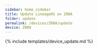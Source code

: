 ```yaml
---
sidebar: home_sidebar
title: Update LineageOS on Z00A
folder: update
permalink: /devices/Z00A/update
device: Z00A
---
```

{% include templates/device_update.md %}
